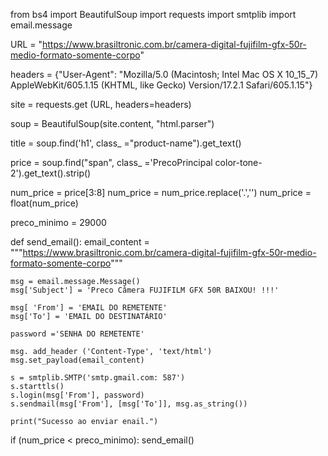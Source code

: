 from bs4 import BeautifulSoup
import requests
import smtplib
import email.message

URL = "https://www.brasiltronic.com.br/camera-digital-fujifilm-gfx-50r-medio-formato-somente-corpo"

headers = {"User-Agent": "Mozilla/5.0 (Macintosh; Intel Mac OS X 10_15_7) AppleWebKit/605.1.15 (KHTML, like Gecko) Version/17.2.1 Safari/605.1.15"}
           
site = requests.get (URL, headers=headers)

soup = BeautifulSoup(site.content, "html.parser")

title = soup.find('h1', class_ ="product-name").get_text()
                  
price = soup.find("span", class_ ='PrecoPrincipal color-tone-2').get_text().strip()

num_price = price[3:8]
num_price = num_price.replace('.','')
num_price = float(num_price)

preco_minimo = 29000

def send_email():
    email_content = """https://www.brasiltronic.com.br/camera-digital-fujifilm-gfx-50r-medio-formato-somente-corpo"""

    msg = email.message.Message()
    msg['Subject'] = 'Preco Câmera FUJIFILM GFX 50R BAIXOU! !!!'
    
    msg[ 'From'] = 'EMAIL DO REMETENTE'
    msg['To'] = 'EMAIL DO DESTINATÁRIO'

    password ='SENHA DO REMETENTE'

    msg. add_header ('Content-Type', 'text/html')
    msg.set_payload(email_content)

    s = smtplib.SMTP('smtp.gmail.com: 587')
    s.starttls()
    s.login(msg['From'], password)
    s.sendmail(msg['From'], [msg['To']], msg.as_string())

    print("Sucesso ao enviar enail.")

if (num_price < preco_minimo):
    send_email()

